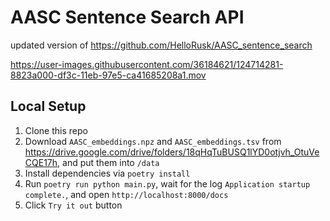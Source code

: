 # AASC Sentence Search API

updated version of https://github.com/HelloRusk/AASC_sentence_search

https://user-images.githubusercontent.com/36184621/124714281-8823a000-df3c-11eb-97e5-ca41685208a1.mov

## Local Setup

1. Clone this repo
2. Download `AASC_embeddings.npz` and `AASC_embeddings.tsv` from https://drive.google.com/drive/folders/18qHqTuBUSQ1lYD0otjvh_OtuVeCQE17h, and put them into `/data`
3. Install dependencies via `poetry install`
4. Run `poetry run python main.py`, wait for the log `Application startup complete.`, and open `http://localhost:8000/docs`
5. Click `Try it out` button